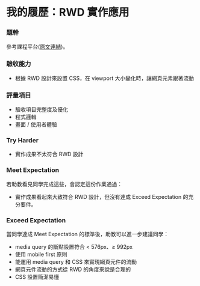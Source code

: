 # 我的履歷：RWD 實作應用

### 題幹
參考課程平台([原文連結](https://lighthouse.alphacamp.co/courses/40/assignments/945))。

### 驗收能力
* 根據 RWD 設計來設置 CSS，在 viewport 大小變化時，讓網頁元素跟著流動
### 評量項目
* 驗收項目完整度及優化
* 程式邏輯
* 畫面 / 使用者體驗
### Try Harder
* 實作成果不太符合 RWD 設計
### Meet Expectation
若助教看見同學完成這些，會認定這份作業通過：
* 實作成果看起來大致符合 RWD 設計，但沒有達成 Exceed Expectation 的充分要件。
### Exceed Expectation
當同學達成 Meet Expectation 的標準後，助教可以進一步建議同學：
* media query 的斷點設置符合 < 576px、≥ 992px
* 使用 mobile first 原則
* 能運用 media query 和 CSS 來實現網頁元件的流動
* 網頁元件流動的方式從 RWD 的角度來說是合理的
* CSS 設置簡潔易懂
